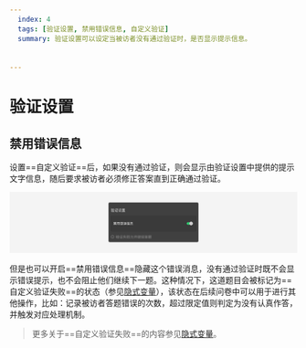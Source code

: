 ```yaml
---
  index: 4
  tags: [验证设置, 禁用错误信息, 自定义验证]
  summary: 验证设置可以设定当被访者没有通过验证时，是否显示提示信息。


---
```







# 验证设置

## 禁用错误信息

设置==自定义验证==后，如果没有通过验证，则会显示由验证设置中提供的提示文字信息，随后要求被访者必须修正答案直到正确通过验证。

<img src='./assets/04validationSetting/no-prevent.png'>

但是也可以开启==禁用错误信息==隐藏这个错误消息，没有通过验证时既不会显示错误提示，也不会阻止他们继续下一题。这种情况下，这道题目会被标记为==自定义验证失败==的状态（参见[隐式变量](../16variable/08implictVariable.md)），该状态在后续问卷中可以用于进行其他操作，比如：记录被访者答题错误的次数，超过限定值则判定为没有认真作答，并触发对应处理机制。

> 更多关于==自定义验证失败==的内容参见[隐式变量](../16variable/08implictVariable.md)。

